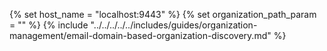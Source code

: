 {% set host_name = "localhost:9443" %}
{% set organization_path_param = ""  %}
{% include "../../../../../includes/guides/organization-management/email-domain-based-organization-discovery.md" %}
